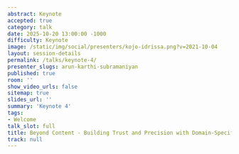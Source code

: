 ```yaml
---
abstract: Keynote
accepted: true
category: talk
date: 2025-10-20 13:00:00 -1000
difficulty: Keynote
image: /static/img/social/presenters/kojo-idrissa.png?v=2021-10-04
layout: session-details
permalink: /talks/keynote-4/
presenter_slugs: arun-karthi-subramaniyan
published: true
room: ''
show_video_urls: false
sitemap: true
slides_url: ''
summary: 'Keynote 4'
tags:
- Welcome
talk_slot: full
title: Beyond Content - Building Trust and Precision with Domain-Specific GenAI
track: null
---
```

